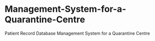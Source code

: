 # Management-System-for-a-Quarantine-Centre
Patient Record Database Management System for a Quarantine Centre
